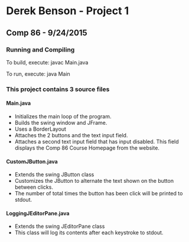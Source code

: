 # Derek Benson - Project 1
## Comp 86 - 9/24/2015

### Running and Compiling

To build, execute: javac Main.java

To run, execute: java Main

### This project contains 3 source files

#### Main.java
- Initializes the main loop of the program.
- Builds the swing window and JFrame.
- Uses a BorderLayout
- Attaches the 2 buttons and the text input field.
- Attaches a second text input field that has input disabled.
This field displays the Comp 86 Course Homepage from the website.

#### CustomJButton.java
- Extends the swing JButton class
- Customizes the JButton to alternate the text shown on the button between
clicks.
- The number of total times the button has been click will be printed to stdout.

#### LoggingJEditorPane.java
- Extends the swing JEditorPane class
- This class will log its contents after each keystroke to stdout.
